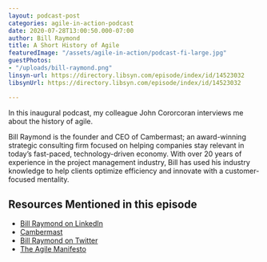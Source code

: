 ```yaml
---
layout: podcast-post
categories: agile-in-action-podcast
date: 2020-07-28T13:00:50.000-07:00
author: Bill Raymond
title: A Short History of Agile
featuredImage: "/assets/agile-in-action/podcast-fi-large.jpg"
guestPhotos:
- "/uploads/bill-raymond.png"
linsyn-url: https://directory.libsyn.com/episode/index/id/14523032
libsynUrl: https://directory.libsyn.com/episode/index/id/14523032

---
```

In this inaugural podcast, my colleague John Cororcoran interviews me about the history of agile.

Bill Raymond is the founder and CEO of Cambermast; an award-winning strategic consulting firm focused on helping companies stay relevant in today’s fast-paced, technology-driven economy. With over 20 years of experience in the project management industry, Bill has used his industry knowledge to help clients optimize efficiency and innovate with a customer-focused mentality.

## **Resources Mentioned in this episode**

* [Bill Raymond on LinkedIn](https://www.linkedin.com/in/williamraymond)
* [Cambermast](https://www.cambermast.com/)
* [Bill Raymond on Twitter](https://twitter.com/billraymonde)
* [The Agile Manifesto](https://agilemanifesto.org/)